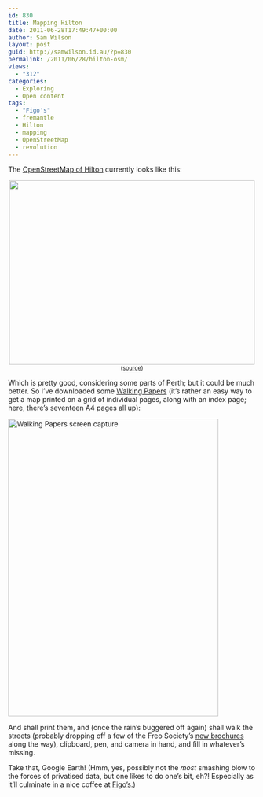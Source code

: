 ```yaml
---
id: 830
title: Mapping Hilton
date: 2011-06-28T17:49:47+00:00
author: Sam Wilson
layout: post
guid: http://samwilson.id.au/?p=830
permalink: /2011/06/28/hilton-osm/
views:
  - "312"
categories:
  - Exploring
  - Open content
tags:
  - "Figo's"
  - fremantle
  - Hilton
  - mapping
  - OpenStreetMap
  - revolution
---
```

The [OpenStreetMap of Hilton](http://www.openstreetmap.org/?lat=-32.06959&lon=115.78817&zoom=15&layers=M) currently looks like this:

<div style="text-align:center;font-size:smaller">
  <a href="http://samwilson.id.au/wp-content/uploads/2011/06/hilton.png"><img src="http://samwilson.id.au/wp-content/uploads/2011/06/hilton-500x375.png" alt="" title="Hilton on OSM" width="500" height="375" class="aligncenter size-medium wp-image-831" srcset="https://samwilson.id.au/wp-content/uploads/2011/06/hilton-500x375.png 500w, https://samwilson.id.au/wp-content/uploads/2011/06/hilton-150x112.png 150w, https://samwilson.id.au/wp-content/uploads/2011/06/hilton.png 600w" sizes="(max-width: 500px) 100vw, 500px" /></a>
  (<a href="http://ojw.dev.openstreetmap.org/StaticMap/?lat=-32.06959&#038;lon=115.78817&#038;z=15&#038;layer=mapnik&#038;mode=Export&#038;show=1">source</a>)
</div>

Which is pretty good, considering some parts of Perth; but it could be much better. So I’ve downloaded some [Walking Papers](http://walking-papers.org/) (it’s rather an easy way to get a map printed on a grid of individual pages, along with an index page; here, there’s seventeen A4 pages all up):

<img src="http://samwilson.id.au/wp-content/uploads/2011/06/walking-papers.org-screen-capture-2011-6-28-17-32-6.jpg" alt="Walking Papers screen capture" width="428" height="605" class="aligncenter size-full wp-image-833" srcset="https://samwilson.id.au/wp-content/uploads/2011/06/walking-papers.org-screen-capture-2011-6-28-17-32-6.jpg 428w, https://samwilson.id.au/wp-content/uploads/2011/06/walking-papers.org-screen-capture-2011-6-28-17-32-6-106x150.jpg 106w, https://samwilson.id.au/wp-content/uploads/2011/06/walking-papers.org-screen-capture-2011-6-28-17-32-6-353x500.jpg 353w" sizes="(max-width: 428px) 100vw, 428px" />

And shall print them, and (once the rain’s buggered off again) shall walk the streets (probably dropping off a few of the Freo Society’s [new brochures](http://fremantlesociety.org.au/blog/2011/05/23/new-brochure-for-fremantle-society/) along the way), clipboard, pen, and camera in hand, and fill in whatever’s missing.

Take that, Google Earth! (Hmm, yes, possibly not the _most_ smashing blow to the forces of privatised data, but one likes to do one’s bit, eh?! Especially as it’ll culminate in a nice coffee at [Figo’s](http://freo.org.au/wiki/Figo%27s_Caf%C3%A9).)